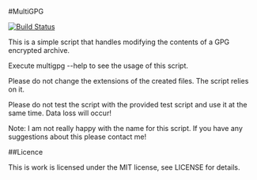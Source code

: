 #MultiGPG

[![Build Status](https://travis-ci.org/Faerbit/MultiGPG.png?branch=master)](https://travis-ci.org/Faerbit/MultiGPG)

This is a simple script that handles modifying the contents of a GPG encrypted archive.

Execute multigpg --help to see the usage of this script.

Please do not change the extensions of the created files. The script relies on it.

Please do not test the script with the provided test script and use it at the same time. Data loss will occur!

Note: I am not really happy with the name for this script. If you have any suggestions about this please contact me!

##Licence

This is work is licensed under the MIT license, see LICENSE for details.
